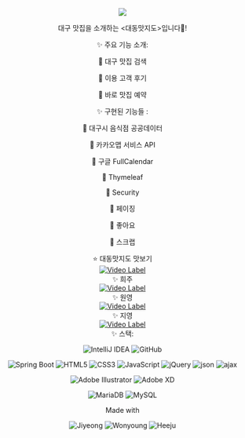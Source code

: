<div align='center'>

<img src="https://capsule-render.vercel.app/api?type=wave&color=auto&height=300&section=header&text=Taste%20Map&fontSize=90" />

대구 맛집을 소개하는 <대동맛지도>입니다👋!
<br/>

✨ 주요 기능 소개:
<p>📍 대구 맛집 검색</p>
<p>📍 이용 고객 후기 </p>
<p>📍 바로 맛집 예약 </p>


✨ 구현된 기능들 : 
  <p>📍 대구시 음식점 공공데이터</p>
  <p>📍 카카오맵 서비스 API</p>
  <p>📍 구글 FullCalendar</p>
  <p>📍 Thymeleaf</p>
  <p>📍 Security</p>
  <p>📍 페이징</p>
  <p>📍 좋아요</p>
  <p>📍 스크랩</p>
  
  ⭐️ 대동맛지도 맛보기
  <br/>
  [![Video Label](http://img.youtube.com/vi/uLR1RNqJ1Mw/0.jpg)](https://youtu.be/ikpSPWVDaFE)
  <br/>
  ✨ 희주
  <br/>
  [![Video Label](http://img.youtube.com/vi/uLR1RNqJ1Mw/0.jpg)](https://youtu.be/8QwYkgwhgJI)
  <br/>
  ✨ 원영
  <br/>
  [![Video Label](http://img.youtube.com/vi/uLR1RNqJ1Mw/0.jpg)](https://youtu.be/O_1mAbmjWPQ)
  <br/>
  ✨ 지영
  <br/>
  [![Video Label](http://img.youtube.com/vi/uLR1RNqJ1Mw/0.jpg)](https://youtu.be/BiRncrvYHsw)
  <br/>
✨ 스택:

![IntelliJ IDEA](https://img.shields.io/badge/IntelliJIDEA-000000.svg?style=for-the-badge&logo=intellij-idea&logoColor=#DE3163)
![GitHub](https://img.shields.io/badge/github-%23121011.svg?style=for-the-badge&logo=github&logoColor=white)

![Spring Boot](https://img.shields.io/badge/Spring_Boot-F2F4F9?style=for-the-badge&logo=spring-boot)
![HTML5](https://img.shields.io/badge/html5-%23E34F26.svg?style=for-the-badge&logo=html5&logoColor=white)
![CSS3](https://img.shields.io/badge/css3-%231572B6.svg?style=for-the-badge&logo=css3&logoColor=white)
![JavaScript](https://img.shields.io/badge/javascript-%23323330.svg?style=for-the-badge&logo=javascript&logoColor=%23F7DF1E)
![jQuery](https://img.shields.io/badge/jquery-%230769AD.svg?style=for-the-badge&logo=jquery&logoColor=white)
![json](https://img.shields.io/badge/json-5E5C5C?style=for-the-badge&logo=json&logoColor=white)
![ajax](https://img.shields.io/badge/Ajax-DFFF00?style=for-the-badge&logo=javascript&logoColor=white)

![Adobe Illustrator](https://img.shields.io/badge/adobeillustrator-%23FF9A00.svg?style=for-the-badge&logo=adobeillustrator&logoColor=white)
![Adobe XD](https://img.shields.io/badge/Adobe%20XD-470137?style=for-the-badge&logo=Adobe%20XD&logoColor=#FF61F6)

![MariaDB](https://img.shields.io/badge/MariaDB-003545?style=for-the-badge&logo=mariadb&logoColor=white)
![MySQL](https://img.shields.io/badge/mysql-%2300f.svg?style=for-the-badge&logo=mysql&logoColor=white)

Made with

![Jiyeong](https://img.shields.io/badge/Jiyeong-CCCCFF?style=for-the-badge&logo=github&logoColor=white&link=https://github.com/Jiyeong-github)
![Wonyoung](https://img.shields.io/badge/Wongyoung-6495ED?style=for-the-badge&logo=github&logoColor=white&link=https://github.com/AnWonYoung)
![Heeju](https://img.shields.io/badge/Heeju-40E0D0?style=for-the-badge&logo=github&logoColor=white&link=https://github.com/HEEJU-a)
  
</div>
